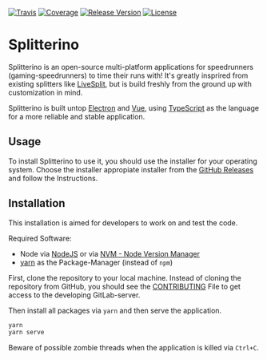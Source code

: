 [![Travis](https://img.shields.io/travis/prefixaut/splitterino.svg?style=for-the-badge)](https://travis-ci.org/prefixaut/splitterino)
[![Coverage](https://img.shields.io/codeclimate/coverage/prefixaut/splitterino.svg?style=for-the-badge)](https://codeclimate.com/github/prefixaut/splitterino)
[![Release Version](https://img.shields.io/github/release/prefixaut/splitterino.svg?style=for-the-badge)](https://github.com/prefixaut/splitterino/releases)
[![License](https://img.shields.io/github/license/prefixaut/splitterino.svg?style=for-the-badge)](https://github.com/prefixaut/splitterino/blob/master/LICENSE)

# Splitterino

Splitterino is an open-source multi-platform applications for speedrunners (gaming-speedrunners) to time their runs with! It's greatly insprired from existing splitters like [LiveSplit](http://livesplit.org/), but is build freshly from the ground up with customization in mind.

Splitterino is built untop [Electron](https://electronjs.org/) and [Vue](https://vuejs.org/), using [TypeScript](https://www.typescriptlang.org/) as the language for a more reliable and stable application.

## Usage

To install Splitterino to use it, you should use the installer for your operating system. Choose the installer appropiate installer from the [GitHub Releases](https://github.com/prefixaut/splitterino/releases) and follow the Instructions.

## Installation

This installation is aimed for developers to work on and test the code.

Required Software:
* Node via [NodeJS](https://nodejs.org) or via [NVM - Node Version Manager](https://github.com/nvm-sh/nvm)
* [yarn](https://yarnpkg.com/) as the Package-Manager (instead of `npm`)

First, clone the repository to your local machine.
Instead of cloning the repository from GitHub, you should see the [CONTRIBUTING](https://github.com/prefixaut/splitterino/blob/master/CONTRIBUTING.md) File to get access to the developing GitLab-server.

Then install all packages via `yarn` and then serve the application.

```sh
yarn
yarn serve
```

Beware of possible zombie threads when the application is killed via `Ctrl+C`.